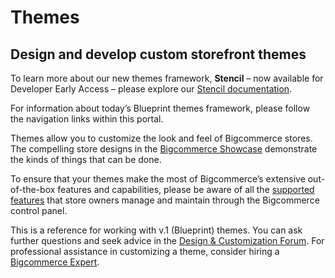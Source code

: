 # Themes

## Design and develop custom storefront themes

To learn more about our new themes framework, **Stencil** – now available for Developer Early Access – please explore our <nobr>[Stencil documentation](https://stencil.bigcommerce.com/docs/)</nobr>.

For information about today’s Blueprint themes framework, please follow the navigation links within this portal.

Themes allow you to customize the look and feel of Bigcommerce stores. The compelling store designs in the [Bigcommerce Showcase](http://www.bigcommerce.com/showcase/) demonstrate the kinds of things that can be done.

To ensure that your themes make the most of Bigcommerce’s extensive out-of-the-box features and capabilities, <nobr>please be</nobr> aware of all the [supported features](https://www.bigcommerce.com/features/all/) that store owners manage and maintain through the Bigcommerce <nobr>control panel</nobr>.

This is a reference for working with v.1 (Blueprint) themes. You can ask further questions and seek advice in <nobr>the [Design & Customization Forum](http://forum.bigcommerce.com/f4/)</nobr>. For professional assistance in customizing a theme, consider hiring a <nobr>[Bigcommerce Expert](http://www.bigcommerce.com/experts/)</nobr>.

